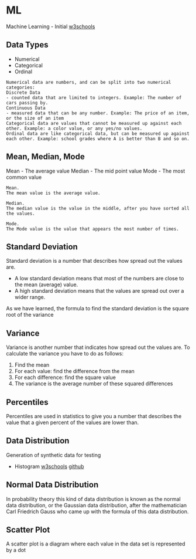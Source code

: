 # ML
Machine Learning - Initial
[w3schools](https://www.w3schools.com/python/python_ml_standard_deviation.asp)
## Data Types
- Numerical
- Categorical
- Ordinal

```
Numerical data are numbers, and can be split into two numerical categories:
Discrete Data
- counted data that are limited to integers. Example: The number of cars passing by.
Continuous Data
- measured data that can be any number. Example: The price of an item, or the size of an item
Categorical data are values that cannot be measured up against each other. Example: a color value, or any yes/no values.
Ordinal data are like categorical data, but can be measured up against each other. Example: school grades where A is better than B and so on.
```

## Mean, Median, Mode
Mean - The average value
Median - The mid point value
Mode - The most common value
```
Mean.
The mean value is the average value.

Median.
The median value is the value in the middle, after you have sorted all the values.

Mode.
The Mode value is the value that appears the most number of times.
```

## Standard Deviation
Standard deviation is a number that describes how spread out the values are.
- A low standard deviation means that most of the numbers are close to the mean (average) value.
- A high standard deviation means that the values are spread out over a wider range.

As we have learned, the formula to find the standard deviation is the square root of the variance

## Variance
Variance is another number that indicates how spread out the values are.
To calculate the variance you have to do as follows:
1. Find the mean
2. For each value: find the difference from the mean
3. For each difference: find the square value
4. The variance is the average number of these squared differences

## Percentiles
Percentiles are used in statistics to give you a number that describes the value that a given percent of the values are lower than.

## Data Distribution
Generation of synthetic data for testing
- Histogram
[w3schools](https://www.w3schools.com/python/matplotlib_intro.asp)
[github](https://github.com/matplotlib/matplotlib)

## Normal Data Distribution
In probability theory this kind of data distribution is known as the normal data distribution, or the Gaussian data distribution, after the mathematician Carl Friedrich Gauss who came up with the formula of this data distribution.

## Scatter Plot
A scatter plot is a diagram where each value in the data set is represented by a dot
